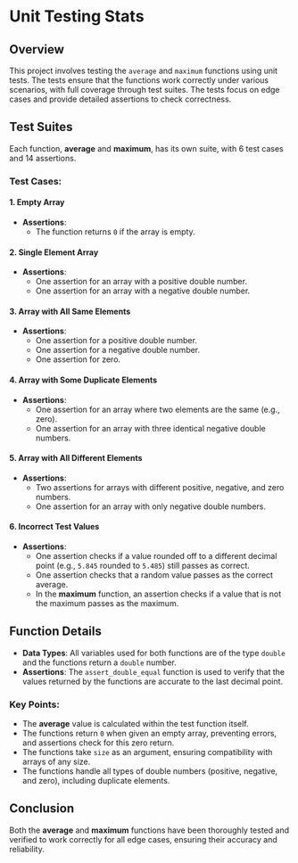# Unit Testing Stats

## Overview

This project involves testing the `average` and `maximum` functions using unit tests. The tests ensure that the functions work correctly under various scenarios, with full coverage through test suites. The tests focus on edge cases and provide detailed assertions to check correctness.

## Test Suites

Each function, **average** and **maximum**, has its own suite, with 6 test cases and 14 assertions.

### Test Cases:

#### 1. Empty Array
- **Assertions**:
  - The function returns `0` if the array is empty.

#### 2. Single Element Array
- **Assertions**:
  - One assertion for an array with a positive double number.
  - One assertion for an array with a negative double number.

#### 3. Array with All Same Elements
- **Assertions**:
  - One assertion for a positive double number.
  - One assertion for a negative double number.
  - One assertion for zero.

#### 4. Array with Some Duplicate Elements
- **Assertions**:
  - One assertion for an array where two elements are the same (e.g., zero).
  - One assertion for an array with three identical negative double numbers.

#### 5. Array with All Different Elements
- **Assertions**:
  - Two assertions for arrays with different positive, negative, and zero numbers.
  - One assertion for an array with only negative double numbers.

#### 6. Incorrect Test Values
- **Assertions**:
  - One assertion checks if a value rounded off to a different decimal point (e.g., `5.845` rounded to `5.485`) still passes as correct.
  - One assertion checks that a random value passes as the correct average.
  - In the **maximum** function, an assertion checks if a value that is not the maximum passes as the maximum.

## Function Details

- **Data Types**: All variables used for both functions are of the type `double` and the functions return a `double` number.
- **Assertions**: The `assert_double_equal` function is used to verify that the values returned by the functions are accurate to the last decimal point.

### Key Points:
- The **average** value is calculated within the test function itself.
- The functions return `0` when given an empty array, preventing errors, and assertions check for this zero return.
- The functions take `size` as an argument, ensuring compatibility with arrays of any size.
- The functions handle all types of double numbers (positive, negative, and zero), including duplicate elements.

## Conclusion

Both the **average** and **maximum** functions have been thoroughly tested and verified to work correctly for all edge cases, ensuring their accuracy and reliability.

